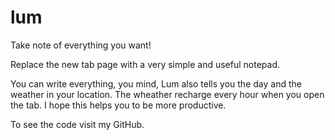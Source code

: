 # lum
Take note of everything you want!

Replace the new tab page with a very simple and useful notepad.

You can write everything, you mind, Lum also tells you the day and the weather in your location. The wheather recharge every hour when you open the tab.
I hope this helps you to be more productive.

To see the code visit my GitHub.
